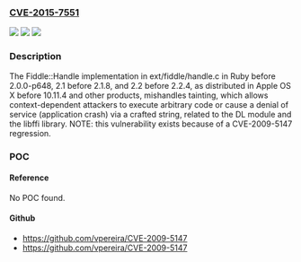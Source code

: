 ### [CVE-2015-7551](https://cve.mitre.org/cgi-bin/cvename.cgi?name=CVE-2015-7551)
![](https://img.shields.io/static/v1?label=Product&message=n%2Fa&color=blue)
![](https://img.shields.io/static/v1?label=Version&message=n%2Fa&color=blue)
![](https://img.shields.io/static/v1?label=Vulnerability&message=n%2Fa&color=brighgreen)

### Description

The Fiddle::Handle implementation in ext/fiddle/handle.c in Ruby before 2.0.0-p648, 2.1 before 2.1.8, and 2.2 before 2.2.4, as distributed in Apple OS X before 10.11.4 and other products, mishandles tainting, which allows context-dependent attackers to execute arbitrary code or cause a denial of service (application crash) via a crafted string, related to the DL module and the libffi library.  NOTE: this vulnerability exists because of a CVE-2009-5147 regression.

### POC

#### Reference
No POC found.

#### Github
- https://github.com/vpereira/CVE-2009-5147
- https://github.com/vpereira/CVE-2009-5147

